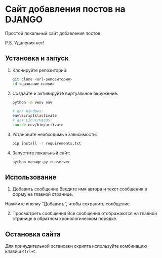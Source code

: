 # Сайт добавления постов на DJANGO

Простой локальный сайт добавления постов.

P.S. Удаления нет!

## Установка и запуск

1. Клонируйте репозиторий:
   ```bash
   git clone <url-репозитория>
   cd <название-папки>
   ```

2. Создайте и активируйте виртуальное окружение:
   ```bash
   python -m venv env
   
   # для Windows:
   env\Scripts\activate
   # для Linux/MacOS:
   source env/bin/activate
   ```

3. Установите необходимые зависимости:
   ```bash
   pip install -r requirements.txt
   ```

4. Запустите локальный сайт:
   ```bash
   python manage.py runserver
   ```

## Использование
1. Добавить сообщение
Введите имя автора и текст сообщения в форму на главной странице.

Нажмите кнопку "Добавить", чтобы сохранить сообщение.

2. Просмотреть сообщения
Все сообщения отображаются на главной странице в обратном хронологическом порядке.


## Остановка сайта

Для принудительной остановки скрипта используйте комбинацию клавиш `Ctrl+C`.
